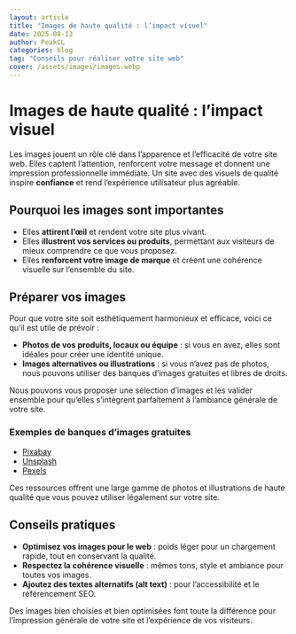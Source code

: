 ```yaml
---
layout: article
title: "Images de haute qualité : l’impact visuel"
date: 2025-08-13
author: PeakCL
categories: blog
tag: "Conseils pour réaliser votre site web"
cover: /assets/images/images.webp
---
```


# Images de haute qualité : l’impact visuel

Les images jouent un rôle clé dans l’apparence et l’efficacité de votre site web. Elles captent l’attention, renforcent votre message et donnent une impression professionnelle immédiate. Un site avec des visuels de qualité inspire **confiance** et rend l’expérience utilisateur plus agréable.  

## Pourquoi les images sont importantes

- Elles **attirent l’œil** et rendent votre site plus vivant.  
- Elles **illustrent vos services ou produits**, permettant aux visiteurs de mieux comprendre ce que vous proposez.  
- Elles **renforcent votre image de marque** et créent une cohérence visuelle sur l’ensemble du site.  

## Préparer vos images

Pour que votre site soit esthétiquement harmonieux et efficace, voici ce qu’il est utile de prévoir :  
- **Photos de vos produits, locaux ou équipe** : si vous en avez, elles sont idéales pour créer une identité unique.  
- **Images alternatives ou illustrations** : si vous n’avez pas de photos, nous pouvons utiliser des banques d’images gratuites et libres de droits.  

Nous pouvons vous proposer une sélection d’images et les valider ensemble pour qu’elles s’intègrent parfaitement à l’ambiance générale de votre site.  

### Exemples de banques d’images gratuites

- [Pixabay](https://pixabay.com/fr/)  
- [Unsplash](https://unsplash.com/)  
- [Pexels](https://www.pexels.com/fr-fr/)  

Ces ressources offrent une large gamme de photos et illustrations de haute qualité que vous pouvez utiliser légalement sur votre site.  

## Conseils pratiques

- **Optimisez vos images pour le web** : poids léger pour un chargement rapide, tout en conservant la qualité.  
- **Respectez la cohérence visuelle** : mêmes tons, style et ambiance pour toutes vos images.  
- **Ajoutez des textes alternatifs (alt text)** : pour l’accessibilité et le référencement SEO.  

Des images bien choisies et bien optimisées font toute la différence pour l’impression générale de votre site et l’expérience de vos visiteurs.  
